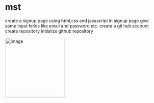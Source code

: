 # mst
create a signup page using html,css and javascript
in signup page give some input feilds like email and password etc.
create a git hub account
create repository
initialize github repository

<img width="195" alt="image" src="https://github.com/Saifkhan700/mst/assets/127673548/71757ddf-80c3-41e4-8646-1928f2f38cbc">
